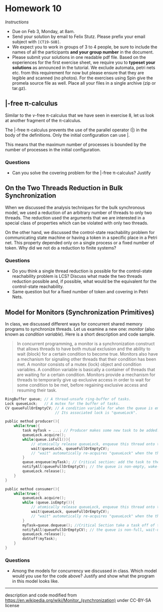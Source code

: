 # Homework 10

_Instructions_
* Due on Feb 3, Monday, at 8am.
* Send your solution by email to Felix Stutz. Please prefix your email subject with `[CT19-SUB]`.
* We expect you to work in groups of 3 to 4 people, be sure to include the names of all the participants **and your group number** in the document.
* Please submit your solutions in one readable pdf file. Based on the experiences for the first exercise sheet, we require you to **typeset your solutions** as announced in the tutorial.
  We exclude automata, petri nets etc. from this requirement for now but please ensure that they are legible and scanned (no photos).
  For the exercises using Spin give the promela source file as well. Place all your files in a single archive (zip or tar.gz).


## |-free π-calculus

Similar to the $ν$-free π-calculus that we have seen in exercise 8, let us look at another fragment of the π-calculus.

The $|$-free π-calculus prevents the use of the parallel operator ($|$) in the body of the definitions.
Only the initial configuration can use $|$.

This means that the maximum number of processes is bounded by the number of processes in the initial configuration.

### Questions
* Can you solve the covering problem for the $|$-free π-calculus? Justify


## On the Two Threads Reduction in Bulk Synchronization

When we discussed the analysis techniques for the bulk synchronous model, we used a reduction of an arbitrary number of threads to only two threads.
The reduction used the arguments that we are interested in a special class of properties which can be violated with only two threads.

On the other hand, we discussed the control-state reachability problem for communicating state machine or having a token in a specific place in a Petri net.
This property depended only on a single process or a fixed number of token.
Why did we not do a reduction to finite systems?

### Questions
* Do you think a single thread reduction is possible for the control-state reachability problem is LCS?
  Discuss what made the two threads reduction possible and, if possible, what would be the equivalent for the control-state reachability.
* Same question but for a fixed number of token and covering in Petri Nets.


## Model for Monitors (Synchronization Primitives)

In class, we discussed different ways for concurrent shared memory programs to synchronize threads.
Let us examine a new one: _monitor_ (also known as _condition variable_).
Here is a short description and code sample.

> In concurrent programming, a monitor is a synchronization construct that allows threads to have both mutual exclusion and the ability to wait (block) for a certain condition to become true.
> Monitors also have a mechanism for signaling other threads that their condition has been met.
> A monitor consists of a mutex (lock) object and condition variables.
> A condition variable is basically a container of threads that are waiting for a certain condition.
> Monitors provide a mechanism for threads to temporarily give up exclusive access in order to wait for some condition to be met, before regaining exclusive access and resuming their task.

```c
RingBuffer queue; // A thread-unsafe ring-buffer of tasks.
Lock queueLock;   // A mutex for the buffer of tasks.
CV queueFullOrEmptyCV; // A condition variable for when the queue is empty of full
                       // Its associated lock is "queueLock".

public method producer(){
    while(true){
        task myTask = ...; // Producer makes some new task to be added.
        queueLock.acquire();
        while(queue.isFull()){
            // atomically release queueLock, enqueue this thread onto the CV, and sleep this thread.
            wait(queueLock, queueFullOrEmptyCV);
            // "wait" automatically re-acquires "queueLock" when the thread awakes
        }
        queue.enqueue(myTask); // Critical section: add the task to the queue.
        notifyAll(queueFullOrEmptyCV); // the queue is non-empty, wake-up all blocked threads
        queueLock.release();
    }
}

public method consumer(){
    while(true){
        queueLock.acquire();
        while (queue.isEmpty()){
            // atomically release queueLock, enqueue this thread onto the CV, and sleep this thread.
            wait(queueLock, queueFullOrEmptyCV);
            // "wait" automatically re-acquires "queueLock" when the thread awakes
        }
        myTask=queue.dequeue(); //Critical Section take a task off of the queue.
        notifyAll(queueFullOrEmptyCV); // the queue is non-full, wait-up all blocked threads
        queueLock.release();
        doStuff(myTask);
    }
}
```

### Questions
* Among the models for concurrency we discussed in class.
  Which model would you use for the code above?
  Justify and show what the program in this model looks like.

-----

description and code modified from https://en.wikipedia.org/wiki/Monitor_(synchronization) under CC-BY-SA license
